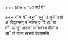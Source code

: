 +++
title = "०२ रथं ये"

+++
र᳓थं ये᳓ चक्रुः᳓ सुवृ᳓तं सुचे᳓तसो  
अ᳓विह्वरन्तम् म᳓नसस् प᳓रि ध्य᳓या  
ताँ᳓ ऊ नु᳓ अस्य᳓ स᳓वनस्य पीत᳓य  
आ᳓ वो वाजा ऋभवो वेदयामसि